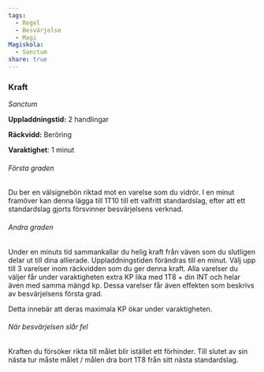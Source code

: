 ```yaml
---
tags:
  - Regel
  - Besvärjelse
  - Magi
Magiskola:
  - Sanctum
share: true
---
```

### Kraft
*Sanctum*

**Uppladdningstid:** 2 handlingar

**Räckvidd:** Beröring

**Varaktighet**: 1 minut

###### Första graden
Du ber en välsignebön riktad mot en varelse som du vidrör. I en minut framöver kan denna lägga till 1T10 till ett valfritt standardslag, efter att ett standardslag gjorts försvinner besvärjelsens verknad.

###### Andra graden
Under en minuts tid sammankallar du helig kraft från väven som du slutligen delar ut till dina allierade. Uppladdningstiden förändras till en minut. Välj upp till 3 varelser inom räckvidden som du ger denna kraft. Alla varelser du väljer får under varaktigheten extra KP lika med 1T8 + din INT och helar även med samma mängd kp. Dessa varelser får även effekten som beskrivs av besvärjelsens första grad.

Detta innebär att deras maximala KP ökar under varaktigheten. 

###### När besvärjelsen slår fel
Kraften du försöker rikta till målet blir istället ett förhinder. Till slutet av sin nästa tur måste målet / målen dra bort 1T8 från sitt nästa standardslag. 